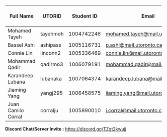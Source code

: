 | Full Name          | UTORID   | Student ID  | Email                             | Best Way to Contact | Discord Username | Phone number |
| -------------      | -------- | ----------  | ------------------------------    | ------------------- | ---------------- | ------------ |
| Mohamed Tayeh      | tayehmoh | 1004742246  | mohamed.tayeh@mail.utoronto.ca    | discord             | mohsaye3#4572    | 4379886843   |
| Bassel Ashi        | ashipass | 1005116731  | p.ashi@mail.utoronto.ca           | discord             | Madric#8715      | 2899809529   |
| Connie Lin         | linconn2 | 1005336469  | connie.lin@mail.utoronto.ca       | discord             | clj#8978         |  6479236288  |
| Mohammad Qadir     | qadirmo3 | 1006079191  | mohammad.qadir@mail.utoronto.ca   | discord             | Domi#1725        | 437-260-9788 |
| Karandeep Lubana   | lubanaka | 1007064374  | karandeep.lubana@mail.utoronto.ca | discord             | Giani#9167       | 4379806342   |
| Jiaming Yang       | yangj295 | 1006458575  | jiaming.yang@mail.utoronto.ca     | discord             | Gloria Yang#1328 | 6476196612   |
| Juan Camilo Corral | corralju | 1005890010  | j.corral@mail.utoronto.ca         | discord             | Wikisaqui#0215   | 6477780735   |

**Discord Chat/Server Invite :** https://discord.gg/TZgt2kwujj
